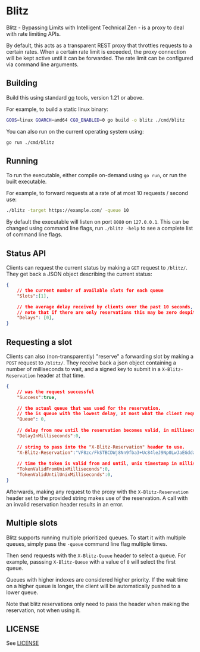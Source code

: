 # Blitz

Blitz - Bypassing Limits with Intelligent Technical Zen - is a proxy to deal with rate limiting APIs.

By default, this acts as a transparent REST proxy that throttles requests to a certain rates.
When a certain rate limit is exceeded, the proxy connection will be kept active until it can be forwarded. 
The rate limit can be configured via command line arguments.


## Building

Build this using standard [go](https://go.dev/) tools, version 1.21 or above.

For example, to build a static linux binary:

```bash
GOOS=linux GOARCH=amd64 CGO_ENABLED=0 go build -o blitz ./cmd/blitz
```

You can also run on the current operating system using:

```bash
go run ./cmd/blitz
```

## Running

To run the executable, either compile on-demand using `go run`, or run the built executable.

For example, to forward requests at a rate of at most 10 requests / second use:

```bash
./blitz -target https://example.com/ -queue 10
```

By default the executable will listen on port `8080` on `127.0.0.1`.
This can be changed using command line flags, run `./blitz -help` to see a complete list of command line flags.

## Status API

Clients can request the current status by making a `GET` request to `/blitz/`.
They get back a JSON object describing the current status:

```json
{
    // the current number of available slots for each queue
    "Slots":[1],

    // the average delay received by clients over the past 10 seconds, for each queue.
    // note that if there are only reservations this may be zero despite no forwards.
    "Delays": [0],
}
```

## Requesting a slot

Clients can also (non-transparently) "reserve" a forwarding slot by making a `POST` request to `/blitz/`. 
They receive back a json object containing a number of milliseconds to wait, and a signed key to submit in a `X-Blitz-Reservation` header at that time.

```json
{
    // was the request successful
    "Success":true,

    // the actual queue that was used for the reservation.
    // the is queue with the lowest delay, at most what the client requested.
    "Queue": 0,
    
    // delay from now until the reservation becomes valid, in milliseconds.
    "DelayInMilliseconds":0,
    
    // string to pass into the "X-Blitz-Reservation" header to use.
    "X-Blitz-Reservation":"VF8zc/FkSTBCDWj8Nn9fba3+Uc84leJ9Np0LwJaEGddaHZnw6Q3iV+7UOZrUTuHQW8UStDrbwYojZc4X56nbBMHsIj+MAQAAqfAiP4wBAAA",
    
    // time the token is valid from and until, unix timestamp in milliseconds.
    "TokenValidFromUnixMilliseconds":0,
    "TokenValidUntilUnixMilliseconds":0,
}
```

Afterwards, making any request to the proxy with the `X-Blitz-Reservation` header set to the provided string makes use of the reservation.
A call with an invalid reservation header results in an error.

## Multiple slots

Blitz supports running multiple prioritized queues.
To start it with multiple queues, simply pass the `-queue` command line flag multiple times.

Then send requests with the `X-Blitz-Queue` header to select a queue.
For example, passsing `X-Blitz-Queue` with a value of `0` will select the first queue.

Queues with higher indexes are considered higher priority. 
If the wait time on a higher queue is longer, the client will be automatically pushed to a lower queue.

Note that blitz reservations only need to pass the header when making the reservation, not when using it.

## LICENSE

See [LICENSE](LICENSE)